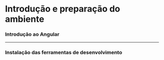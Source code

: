 # Introdução e preparação do ambiente

###  Introdução ao Angular







---

### Instalação das ferramentas de desenvolvimento




